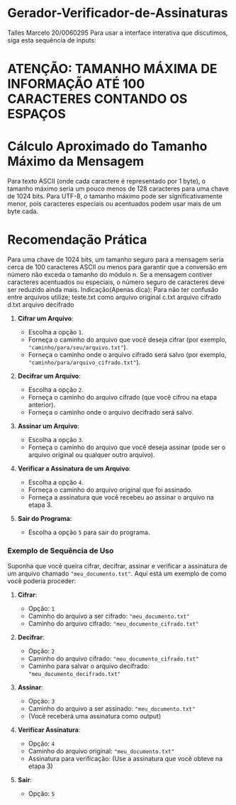 # Gerador-Verificador-de-Assinaturas
Talles Marcelo 20/0060295
Para usar a interface interativa que discutimos, siga esta sequência de inputs:
# ATENÇÃO: TAMANHO MÁXIMA DE INFORMAÇÃO ATÉ 100 CARACTERES CONTANDO OS ESPAÇOS
# Cálculo Aproximado do Tamanho Máximo da Mensagem
Para texto ASCII (onde cada caractere é representado por 1 byte), o tamanho máximo seria um pouco menos de 128 caracteres para uma chave de 1024 bits.
Para UTF-8, o tamanho máximo pode ser significativamente menor, pois caracteres especiais ou acentuados podem usar mais de um byte cada.
# Recomendação Prática
Para uma chave de 1024 bits, um tamanho seguro para a mensagem seria cerca de 100 caracteres ASCII ou menos para garantir que a conversão em número não exceda o tamanho do módulo n.
Se a mensagem contiver caracteres acentuados ou especiais, o número seguro de caracteres deve ser reduzido ainda mais.
Indicação(Apenas dica): Para não ter confusão entre arquivos utilize;
teste.txt como arquivo original
c.txt arquivo cifrado
d.txt arquivo decifrado
1. **Cifrar um Arquivo**:
   - Escolha a opção `1`.
   - Forneça o caminho do arquivo que você deseja cifrar (por exemplo, `"caminho/para/seu/arquivo.txt"`).
   - Forneça o caminho onde o arquivo cifrado será salvo (por exemplo, `"caminho/para/arquivo_cifrado.txt"`).

2. **Decifrar um Arquivo**:
   - Escolha a opção `2`.
   - Forneça o caminho do arquivo cifrado (que você cifrou na etapa anterior).
   - Forneça o caminho onde o arquivo decifrado será salvo.

3. **Assinar um Arquivo**:
   - Escolha a opção `3`.
   - Forneça o caminho do arquivo que você deseja assinar (pode ser o arquivo original ou qualquer outro arquivo).

4. **Verificar a Assinatura de um Arquivo**:
   - Escolha a opção `4`.
   - Forneça o caminho do arquivo original que foi assinado.
   - Forneça a assinatura que você recebeu ao assinar o arquivo na etapa 3.

5. **Sair do Programa**:
   - Escolha a opção `5` para sair do programa.

### Exemplo de Sequência de Uso

Suponha que você queira cifrar, decifrar, assinar e verificar a assinatura de um arquivo chamado `"meu_documento.txt"`. Aqui está um exemplo de como você poderia proceder:

1. **Cifrar**:
   - Opção: `1`
   - Caminho do arquivo a ser cifrado: `"meu_documento.txt"`
   - Caminho do arquivo cifrado: `"meu_documento_cifrado.txt"`

2. **Decifrar**:
   - Opção: `2`
   - Caminho do arquivo cifrado: `"meu_documento_cifrado.txt"`
   - Caminho para salvar o arquivo decifrado: `"meu_documento_decifrado.txt"`

3. **Assinar**:
   - Opção: `3`
   - Caminho do arquivo a ser assinado: `"meu_documento.txt"`
   - (Você receberá uma assinatura como output)

4. **Verificar Assinatura**:
   - Opção: `4`
   - Caminho do arquivo original: `"meu_documento.txt"`
   - Assinatura para verificação: (Use a assinatura que você obteve na etapa 3)

5. **Sair**:
   - Opção: `5`
